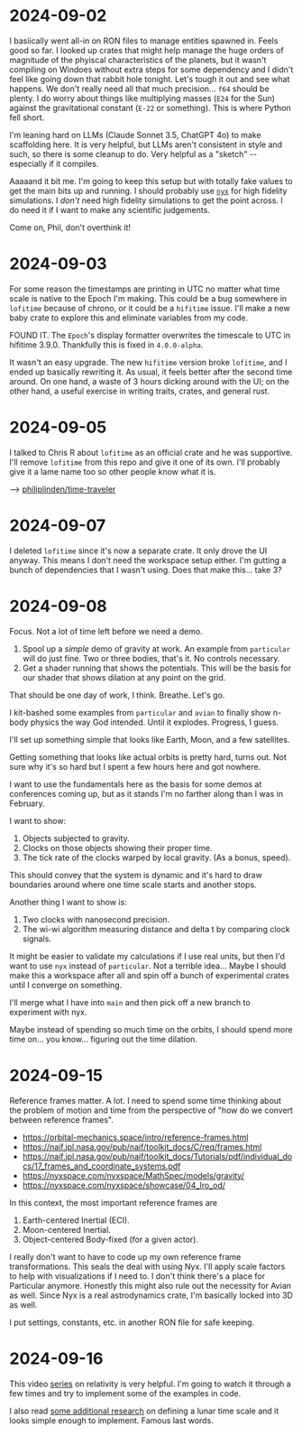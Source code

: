 # 2024-09-02
I basiically went all-in on RON files to manage entities spawned in. Feels good
so far. I looked up crates that might help manage the huge orders of magnitude
of the phyiscal characteristics of the planets, but it wasn't compiling on
Windoes without extra steps for some dependency and I didn't feel like going
down that rabbit hole tonight. Let's tough it out and see what happens. We don't
really need all that much precision... `f64` should be plenty. I do worry about
things like multiplying masses (`E24` for the Sun) against the gravitational
constant (`E-22` or something). This is where Python fell short.

I'm leaning hard on LLMs (Claude Sonnet 3.5, ChatGPT 4o) to make scaffolding
here. It is very helpful, but LLMs aren't consistent in style and such, so there
is some cleanup to do. Very helpful as a "sketch" -- especially if it compiles.

Aaaaand it bit me. I'm going to keep this setup but with totally fake values to
get the main bits up and running. I should probably use
[`nyx`](https://github.com/nyx-space/nyx/tree/master/examples/04_lro_od) for
high fidelity simulations. I _don't_ need high fidelity simulations to get the
point across. I do need it if I want to make any scientific judgements.

Come on, Phil, don't overthink it!

# 2024-09-03
For some reason the timestamps are printing in UTC no matter what time scale is
native to the Epoch I'm making. This could be a bug somewhere in `lofitime`
because of chrono, or it could be a `hifitime` issue. I'll make a new baby crate
to explore this and eliminate variables from my code.

FOUND IT. The `Epoch`'s display formatter overwrites the timescale to UTC in
hifitime 3.9.0. Thankfully this is fixed in `4.0.0-alpha`.

It wasn't an easy upgrade. The new `hifitime` version broke `lofitime`, and I
ended up basically rewriting it. As usual, it feels better after the second time
around. On one hand, a waste of 3 hours dicking around with the UI; on the other
hand, a useful exercise in writing traits, crates, and general rust.

# 2024-09-05
I talked to Chris R about `lofitime` as an official crate and he was supportive.
I'll remove `lofitime` from this repo and give it one of its own. I'll probably
give it a lame name too so other people know what it is.

--> [philiplinden/time-traveler](https://github.com/philiplinden/time-traveler)

# 2024-09-07
I deleted `lofitime` since it's now a separate crate. It only drove the UI
anyway. This means I don't need the workspace setup either. I'm gutting a bunch
of dependencies that I wasn't using. Does that make this... take 3?

# 2024-09-08
Focus. Not a lot of time left before we need a demo.
1. Spool up a _simple_ demo of gravity at work. An example from `particular`
   will do just fine. Two or three bodies, that's it. No controls necessary.
2. Get a shader running that shows the potentials. This will be the basis for
   our shader that shows dilation at any point on the grid.

That should be one day of work, I think. Breathe. Let's go.

I kit-bashed some examples from `particular` and `avian` to finally show n-body
physics the way God intended. Until it explodes. Progress, I guess.

I'll set up something simple that looks like Earth, Moon, and a few satellites.

Getting something that looks like actual orbits is pretty hard, turns out. Not
sure why it's so hard but I spent a few hours here and got nowhere.

I want to use the fundamentals here as the basis for some demos at conferences
coming up, but as it stands I'm no farther along than I was in February.

I want to show:
1. Objects subjected to gravity.
2. Clocks on those objects showing their proper time.
3. The tick rate of the clocks warped by local gravity. (As a bonus, speed).

This should convey that the system is dynamic and it's hard to draw boundaries
around where one time scale starts and another stops.

Another thing I want to show is:
1. Two clocks with nanosecond precision.
2. The wi-wi algorithm measuring distance and delta t by comparing clock
   signals.

It might be easier to validate my calculations if I use real units, but then I'd
want to use `nyx` instead of `particular`. Not a terrible idea... Maybe I should
make this a workspace after all and spin off a bunch of experimental crates
until I converge on something.

I'll merge what I have into `main` and then pick off a new branch to experiment
with nyx.

Maybe instead of spending so much time on the orbits, I should spend more time
on... you know... figuring out the time dilation.

# 2024-09-15
Reference frames matter. A lot. I need to spend some time thinking about the
problem of motion and time from the perspective of "how do we convert between
reference frames". 

- https://orbital-mechanics.space/intro/reference-frames.html
- https://naif.jpl.nasa.gov/pub/naif/toolkit_docs/C/req/frames.html
- https://naif.jpl.nasa.gov/pub/naif/toolkit_docs/Tutorials/pdf/individual_docs/17_frames_and_coordinate_systems.pdf
- https://nyxspace.com/nyxspace/MathSpec/models/gravity/
- https://nyxspace.com/nyxspace/showcase/04_lro_od/

In this context, the most important reference frames are
1. Earth-centered Inertial (ECI).
2. Moon-centered Inertial.
3. Object-centered Body-fixed (for a given actor).

I really don't want to have to code up my own reference frame transformations.
This seals the deal with using Nyx. I'll apply scale factors to help with
visualizations if I need to.  I don't think there's a place for Particular
anymore. Honestly this might also rule out the necessity for Avian as well.
Since Nyx is a real astrodynamics crate, I'm basically locked into 3D as well.

I put settings, constants, etc. in another RON file for safe keeping.

# 2024-09-16
This video
[series](https://www.youtube.com/playlist?list=PLu7cY2CPiRjVY-VaUZ69bXHZr5QslKbzo)
on relativity is very helpful. I'm going to watch it through a few times and try
to implement some of the examples in code.

I also read [some additional research](docs/research-papers/Meyers_1999_LunarTime.pdf)
on defining a lunar time scale and it looks simple enough to implement. Famous
last words.
